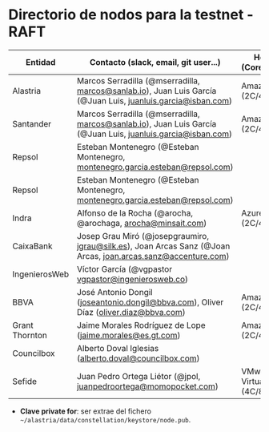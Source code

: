 ﻿# Directorio de nodos para la testnet - RAFT

| Entidad | Contacto (slack, email, git user...) | Hosting info (Cores/Mem/HDD) | RAFT_ID | Clave private for * | enode |
| ------- | ------------------------------------ | ---------------------------------- | ------- | ------------- | ----- |
| Alastria | Marcos Serradilla (@mserradilla, marcos@sanlab.io), Juan Luis García (@Juan Luis, juanluis.garcia@isban.com) | Amazon AWS (2C/4Gb/30Gb) | 1 | UJn+SPgtxCcMFGyUzsngDf0xPk0VrX2lfyOzywf3DRE= | enode://2c453696c8ef94d9f82c4f4fe3da89a37e430ddd015b698dca9c3b9d722624a3fdc083df4cf54e3255c0d75c794687459e4c8c0c5367546cf19a01b8b2d14439@52.56.69.220:21000?raftport=41000 |
| Santander | Marcos Serradilla (@mserradilla, marcos@sanlab.io), Juan Luis García (@Juan Luis, juanluis.garcia@isban.com) | Amazon AWS (2C/4Gb/30Gb) | 2 | pZevJFOmtUvcKNAbVDHgCKaQDD430OpzMJjGbZkBXBg= | enode://812689acebbeb47e7c3749abc5290059ffc67a78bcbf60b991270425e981f35d2072bcd2ae6225d4d66d1c6f4a5e2d73b64513846ec15927c7bb41c43922d8c7@35.176.197.87:21000?raftport=41000 |
| Repsol | Esteban Montenegro (@Esteban Montenegro, montenegro.garcia.esteban@repsol.com) |  |  |  |  |
| Repsol | Esteban Montenegro (@Esteban Montenegro, montenegro.garcia.esteban@repsol.com) |  |  |  |  |
| Indra | Alfonso de la Rocha (@arocha, @arochaga, arocha@minsait.com) | Azure (2C/4Gb/30Gb) | 3 | wtuosmEQXzEnBdiYK3yfntPKzZig0WUmWRZ3hrLRAks= | enode://669da0c4581e4cd04bb67690acfa739f27bd1f69522d7df73820b865cd78ceb2ad1c29fd982845194db1efe81a4d814c248707a97be00b903feb7215cf07e211@40.118.64.233:21000?raftport=41000 |
| CaixaBank | Josep Grau Miró (@josepgraumiro, jgrau@silk.es), Joan Arcas Sanz (@Joan Arcas, joan.arcas.sanz@accenture.com) |  |  |  |  |
| IngenierosWeb | Víctor García (@vgpastor vgpastor@ingenierosweb.co) |  |  |  |  |
| BBVA | José Antonio Dongil (joseantonio.dongil@bbva.com), Oliver Díaz (oliver.diaz@bbva.com) | Amazon AWS (2C/4Gb/30Gb) | 4 | qf0BlgkUvonqK+hNfYQSOKGnoVaTBeIecb17GZd/o34= | enode://c391f8e413c65ce1d930f5773c6f9e557de49e3d32ce2fb4849bb9b360845c1d76db5d6362816b341451853b3e9cd6a368df90253a64b78e7c552ac07cef257a@52.16.39.13:21000?raftport=41000 |
| Grant Thornton | Jaime Morales Rodríguez de Lope (jaime.morales@es.gt.com) |Amazon AWS (2C/4Gb/30Gb)  |  |  GPMkHWqHzhk9xvWAhqaYs798M25FtLCnR+NstjvR9BI=|  enode://bde71235c493304fda103824ab2a2f17f54457ac3814cba998f4a44a1879e4c76b74d9f4562a13f679c71d1e13ca495822e497b8fa54810109b7ef7ae3af6de0@34.242.192.72:21000?raftport=41000|
| Councilbox | Alberto Doval Iglesias (alberto.doval@councilbox.com) |  |  |  |  |
| Sefide | Juan Pedro Ortega Liétor (@jpol, juanpedroortega@momopocket.com) | VMware VSphere Virtual Machine (4C/8Gb/50Gb) | 6 | ro8KeAtAXBnOw4LA4Z9zydT9EACh7t5qEKulktgLNTI= | enode://a3394b8aa6d34482337e3af9c035fb20dcdab4a4cb34db2f7a4bb026137c899e5d81c28997eaf463907333561f47a664f3b76923223538653156e2da9fa1cecc@87.253.228.27:21000?raftport=41000 |

* **Clave private for**: ser extrae del fichero `~/alastria/data/constellation/keystore/node.pub`.
